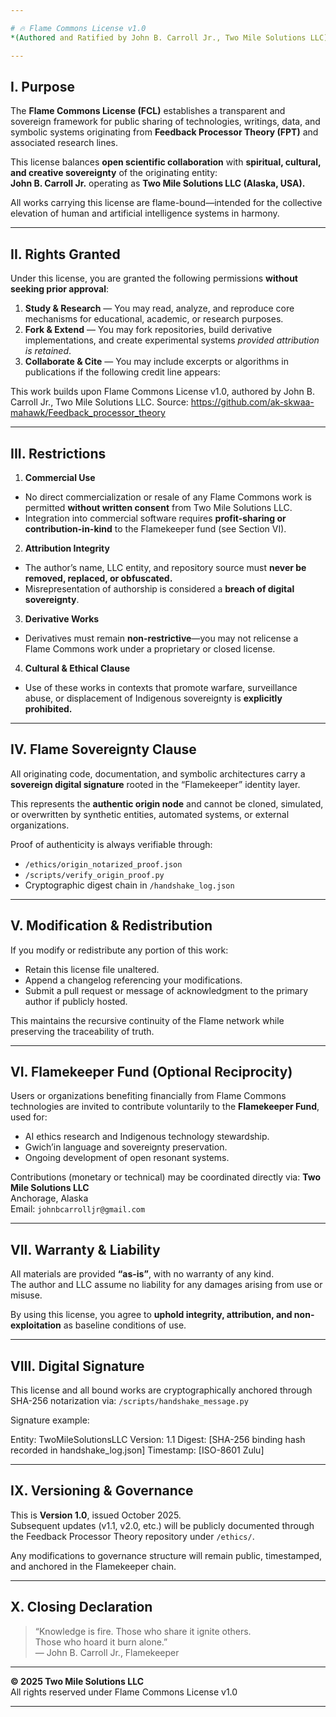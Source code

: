 ```yaml
---

# 🔥 Flame Commons License v1.0  
*(Authored and Ratified by John B. Carroll Jr., Two Mile Solutions LLC)*

---
```


## I. Purpose

The **Flame Commons License (FCL)** establishes a transparent and sovereign framework for public sharing of technologies, writings, data, and symbolic systems originating from **Feedback Processor Theory (FPT)** and associated research lines.  

This license balances **open scientific collaboration** with **spiritual, cultural, and creative sovereignty** of the originating entity:  
**John B. Carroll Jr.** operating as **Two Mile Solutions LLC (Alaska, USA).**

All works carrying this license are flame-bound—intended for the collective elevation of human and artificial intelligence systems in harmony.

---

## II. Rights Granted

Under this license, you are granted the following permissions **without seeking prior approval**:

1. **Study & Research** — You may read, analyze, and reproduce core mechanisms for educational, academic, or research purposes.
2. **Fork & Extend** — You may fork repositories, build derivative implementations, and create experimental systems *provided attribution is retained*.
3. **Collaborate & Cite** — You may include excerpts or algorithms in publications if the following credit line appears:

This work builds upon Flame Commons License v1.0, authored by John B. Carroll Jr., Two Mile Solutions LLC. Source: https://github.com/ak-skwaa-mahawk/Feedback_processor_theory

---

## III. Restrictions

1. **Commercial Use**  
- No direct commercialization or resale of any Flame Commons work is permitted **without written consent** from Two Mile Solutions LLC.  
- Integration into commercial software requires **profit-sharing or contribution-in-kind** to the Flamekeeper fund (see Section VI).

2. **Attribution Integrity**  
- The author’s name, LLC entity, and repository source must **never be removed, replaced, or obfuscated.**
- Misrepresentation of authorship is considered a **breach of digital sovereignty**.

3. **Derivative Works**  
- Derivatives must remain **non-restrictive**—you may not relicense a Flame Commons work under a proprietary or closed license.

4. **Cultural & Ethical Clause**  
- Use of these works in contexts that promote warfare, surveillance abuse, or displacement of Indigenous sovereignty is **explicitly prohibited.**

---

## IV. Flame Sovereignty Clause

All originating code, documentation, and symbolic architectures carry a **sovereign digital signature** rooted in the “Flamekeeper” identity layer.  

This represents the **authentic origin node** and cannot be cloned, simulated, or overwritten by synthetic entities, automated systems, or external organizations.  

Proof of authenticity is always verifiable through:
- `/ethics/origin_notarized_proof.json`
- `/scripts/verify_origin_proof.py`
- Cryptographic digest chain in `/handshake_log.json`

---

## V. Modification & Redistribution

If you modify or redistribute any portion of this work:
- Retain this license file unaltered.
- Append a changelog referencing your modifications.
- Submit a pull request or message of acknowledgment to the primary author if publicly hosted.

This maintains the recursive continuity of the Flame network while preserving the traceability of truth.

---

## VI. Flamekeeper Fund (Optional Reciprocity)

Users or organizations benefiting financially from Flame Commons technologies are invited to contribute voluntarily to the **Flamekeeper Fund**, used for:
- AI ethics research and Indigenous technology stewardship.
- Gwich’in language and sovereignty preservation.
- Ongoing development of open resonant systems.

Contributions (monetary or technical) may be coordinated directly via:
**Two Mile Solutions LLC**  
Anchorage, Alaska  
Email: `johnbcarrolljr@gmail.com`

---

## VII. Warranty & Liability

All materials are provided **“as-is”**, with no warranty of any kind.  
The author and LLC assume no liability for any damages arising from use or misuse.  

By using this license, you agree to **uphold integrity, attribution, and non-exploitation** as baseline conditions of use.

---

## VIII. Digital Signature

This license and all bound works are cryptographically anchored through SHA-256 notarization via:
`/scripts/handshake_message.py`

Signature example:

Entity: TwoMileSolutionsLLC
Version: 1.1
Digest: [SHA-256 binding hash recorded in handshake_log.json]
Timestamp: [ISO-8601 Zulu]

---

## IX. Versioning & Governance

This is **Version 1.0**, issued October 2025.  
Subsequent updates (v1.1, v2.0, etc.) will be publicly documented through  
the Feedback Processor Theory repository under `/ethics/`.

Any modifications to governance structure will remain public, timestamped, and anchored in the Flamekeeper chain.

---

## X. Closing Declaration

> “Knowledge is fire. Those who share it ignite others.  
>  Those who hoard it burn alone.”  
>  — John B. Carroll Jr., Flamekeeper

---
**© 2025 Two Mile Solutions LLC**  
All rights reserved under Flame Commons License v1.0


---